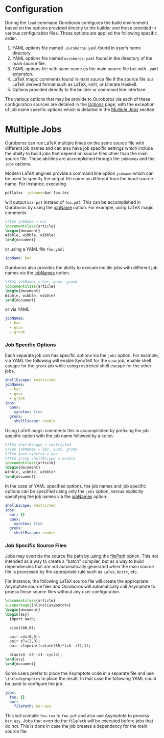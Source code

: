 # Configuration

During the `load` command Ouroboros configures the build environment based on
the options provided directly to the builder and those provided in various
configuration files. These options are applied the following specific order.

1.  YAML options file named `.ouroboros.yaml` found in user's home directory.
2.  YAML options file named `ouroboros.yaml` found in the directory of the main
    source file.
3.  YAML options file with same name as the main source file but with `.yaml`
    extension.
4.  LaTeX magic comments found in main source file if the source file is a LaTeX
    derived format such as LaTeX, knitr, or Literate Haskell.
5.  Options provided directly to the builder or command line interface.

The various options that may be provide to Ouroboros via each of these
configuration sources are detailed in the [Options](options) page,
with the exception of job name specific options which is detailed in the
[Multiple Jobs](#multiple-jobs) section.

# Multiple Jobs

Ouroboros can run LaTeX multiple times on the same source file with different
job names and can also have job specific settings which include the ability to
build jobs that depend on source files other than the main source file. These
abilities are accomplished through the `jobNames` and the `jobs` options.

Modern LaTeX engines provide a command line option `jobname` which can be used
to specify the output file name as different from the input source name. For instance,
executing

```bash
pdflatex -jobname=bar foo.tex
```

will output `bar.pdf` instead of `foo.pdf`. This can be accomplished in
Ouroboros by using the [jobName](options#jobName) option. For example, using
LaTeX magic comments

```latex
%!TeX jobName = bar
\documentclass{article}
\begin{document}
Wibble, wibble, wibble!
\end{document}
```

or using a YAML file `foo.yaml`

```yaml
jobName: bar
```

Ouroboros also provides the ability to execute multile jobs with different job
names via the [jobNames](options#jobNames) option.

```latex
%!TeX jobNames = bar, quux, gronk
\documentclass{article}
\begin{document}
Wibble, wibble, wibble!
\end{document}
```
or via YAML

```yaml
jobNames:
  - bar
  - quux
  - gronk
```

### Job Specific Options

Each separate job can has specific options via the `jobs` option. For example,
via YAML the following will enable SyncTeX for the `quux` job, enable shell
escape for the `gronk` job while using restricted shell escape for the other
jobs.

```yaml
shellEscape: restricted
jobNames:
  - bar
  - quux
  - gronk
jobs:
  quux:
    synctex: true
  gronk:
    shellEscape: enable
```

Using LaTeX magic comments this is accomplished by prefixing the job specific
option with the job name followed by a colon.

```latex
%!TeX shellEscape = restricted
%!TeX jobNames = bar, quux, gronk
%!TeX quux:synctex = yes
%!TeX gronk:shellEscape = enable
\documentclass{article}
\begin{document}
Wibble, wibble, wibble!
\end{document}
```

In the case of YAML specified options, the job names and job specific options
can be specified using only the `jobs` option, versus explicitly specifying the
job names via the [jobNames](options#jobNames) option.

```yaml
shellEscape: restricted
jobs:
  bar: {}
  quux:
    synctex: true
  gronk:
    shellEscape: enable
```

### Job Specific Source Files

Jobs may override the source file path by using the [filePath](options#filePath) option. This not
intended as a way to create a "batch" compiler, but as a way to build dependencies
that are not automatically generated when the main source file is processed
by the appropriate rule such as `LaTeX`, `Knitr`, etc.

For instance, the following LaTeX source file will create the appropriate
Asymptote source files and Ouroboros will automatically call Asymptote to
proess those source files without any user configuration.

```latex
\documentclass{article}
\usepackage[inline]{asymptote}
\begin{document}
\begin{asy}
  import math;

  size(100,0);

  pair z4=(0,0);
  pair z7=(2,0);
  pair z1=point(rotate(60)*(z4--z7),1);

  draw(z4--z7--z1--cycle);
\end{asy}
\end{document}
```

Some users prefer to place the Asymptote code in a separate file and use `\includegraphics` to place the result. In that case the following YAML could
be used to configure the job.

```yaml
jobs:
  foo: {}
  bar:
    filePath: bar.asy
```

This will compile `foo.tex` to `foo.pdf` and also use Asymptote to process `bar.asy`. Jobs that override the `filePath` will be executed before jobs that do not. This
is done in case the job creates a dependency for the main source file.

